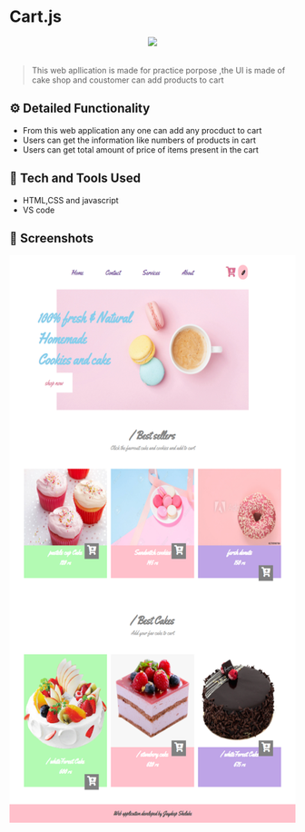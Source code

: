 # Cart.js
<div align="center">
  <img width="200px" src="dic.png"/>
</div>
<br>

> This web apllication is made for practice porpose ,the UI is made of cake shop and coustomer can add products to cart


## ⚙️ Detailed Functionality
* From this web application any one can add any procduct to cart
* Users can get the information like numbers of products in cart
* Users can get  total amount of price of items present in the cart 
 
## 🚀 Tech and Tools Used

* HTML,CSS and javascript
* VS code


## 📸 Screenshots

<img src="snapshot.png" width="850px" height="1000px">
